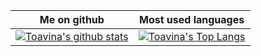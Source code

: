 Me on github                                                                                                                                    | Most used languages |
----------------------------------------------------------------------------------------------------------------------------------------------- | --------------------------- |
[![Toavina's github stats](https://github-readme-stats.vercel.app/api?username=ttoavina&show_icons=true&theme=dark)](https://github.com/ttoavina) | [![Toavina's Top Langs](https://github-readme-stats.vercel.app/api/top-langs/?username=ttoavina&show_icons=true&layout=compact&hide=css,html)](https://github.com/ttoavina) 
